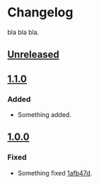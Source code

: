 # Changelog

bla bla bla.

## [Unreleased]

## [1.1.0]

### Added

- Something added.

## [1.0.0]

### Fixed

- Something fixed [1afb47d].
 
[1afb47d]: https://a.com/b/c/commit/1afb47d

[Unreleased]: https://a.com/b/c/refs/main
[1.1.0]: https://a.com/b/c/refs/v1.1.0
[1.0.0]: https://a.com/b/c/refs/v1.0.0
